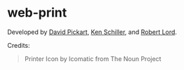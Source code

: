 web-print
=========

Developed by [David Pickart](https://github.com/dpikt), [Ken Schiller](https://github.com/Kenadia), and [Robert Lord](https://github.com/lord).

Credits:

> Printer Icon by Icomatic from The Noun Project
